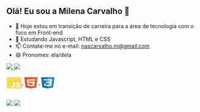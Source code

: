 ## Olá! Eu sou a Milena Carvalho 👋

- 🔭 Hoje estou em transição de carreira para a área de tecnologia com o foco em Front-end
- 🌱 Estudando Javascript, HTML e CSS
- 📫 Contate-me no e-mail: nascarvalho.m@gmail.com
- 😄 Pronomes: ela/dela

 <div>
  <a href="https://github.com/milenacarvalho-n">
  <img height="180em" src="https://github-readme-stats.vercel.app/api?username=milenacarvalho-n&show_icons=true&theme=dracula&include_all_commits=true&count_private=true"/>
  <img height="150em" src="https://github-readme-stats.vercel.app/api/top-langs/?username=milenacarvalho-n&layout=compact&langs_count=16&theme=dracula"/>
</div>

<div style="display: inline_block"><br>
  <img align="center" alt="Mi-Js" height="30" width="40" src="https://raw.githubusercontent.com/devicons/devicon/master/icons/javascript/javascript-plain.svg">
  <img align="center" alt="Mi-HTML" height="30" width="40" src="https://raw.githubusercontent.com/devicons/devicon/master/icons/html5/html5-original.svg">
  <img align="center" alt="Mi-CSS" height="30" width="40" src="https://raw.githubusercontent.com/devicons/devicon/master/icons/css3/css3-original.svg">
 <!-- <img align="right" alt="Mi-stitch" src=""> -->
  
</div>
  
  ##
  
  <div>
  <a href = "mailto:nascarvalho.m@gmail.com"><img src="https://img.shields.io/badge/-Gmail-%23333?style=for-the-badge&logo=gmail&logoColor=white" target="_blank"></a>
  <a href="https://www.linkedin.com/in/milenacarvalhonascimento/" target="_blank"><img src="https://img.shields.io/badge/-LinkedIn-%230077B5?style=for-the-badge&logo=linkedin&logoColor=white" target="_blank"></a> 
  </div>
  
